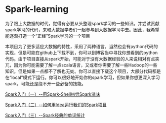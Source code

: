 # Spark-learning
为了跟上大数据的时代，觉得有必要从头整理spark学习的一些知识。并尝试贡献spark学习的代码，来和大数据学者们一起参与到大数据学习中去。因此，我希望能逐渐打造一个“正经”Spark学习的一个项目

本项目为了更多适应大数据的特性，采用了两种语言。当然也会有python代码的实现，但是可能在github上下载不到，你可以到博客当中寻找你想看到的python代码。由于项目直接从spark开始，可能对于没有大数据经验的人来说相对有点突兀，因为你可能需要了解一点scala语言，又或者你需要了解一些Hadoop的一些知识。但是如果一点都不了解也无妨。你可以直接下载这个项目，大部分代码都是在“local”模式下运行。你可以很好地开始你的spark学习，但如果你想更深入学习spark，可能还是绕不开一些必备的技能。

[Spark入门（一）--用Spark-Shell初尝Spark滋味](https://juejin.im/post/5c73dee0518825628c30f1d0 "Spark入门（一）--用Spark-Shell初尝Spark滋味")

[Spark入门（二）--如何用Idea运行我们的Spark项目](https://juejin.im/post/5c752f87f265da2dbb123bc9 "Spark入门（二）--如何用Idea运行我们的Spark项目")

[Spark入门（三）--Spark经典的单词统计](https://juejin.im/post/5c768f5b6fb9a049b348a811 "Spark入门（三）--Spark经典的单词统计")



